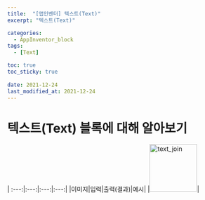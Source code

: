 ```yaml
---
title:  "[앱인벤터] 텍스트(Text)"
excerpt: "텍스트(Text)"

categories:
  - AppInventor_block
tags:
  - [Text]

toc: true
toc_sticky: true
 
date: 2021-12-24
last_modified_at: 2021-12-24
---
```


# 텍스트(Text) 블록에 대해 알아보기

| :---:|:---:|:---:|:---:|
|이미지|입력|출력(결과)|예시|
|<img width="108" alt="text_join" src="https://user-images.githubusercontent.com/55564114/147331673-46934a2a-f633-4435-9800-e915175f6eb6.png">|

